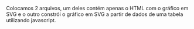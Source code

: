 Colocamos 2 arquivos, um deles contém apenas o HTML com o gráfico em SVG e o outro constrói o gráfico em SVG a partir de dados de uma tabela utilizando javascript.
